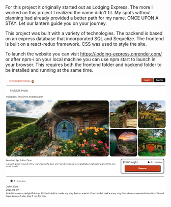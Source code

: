 ###
For this project it originally started out as Lodging Express.
The more I worked on this project I realized the name didn't fit.
My spots without planning had already provided a better path for my name.
ONCE UPON A STAY.
Let our lantern guide you on your journey.

This project was built with a variety of technologies.
The backend is based on an express database that incorporated SQL and Sequelize.
The frontend is built on a react-redux framework. CSS was used to style the site.

To launch the website you can visit https://lodging-express.onrender.com/ or after npm-i on your local machine you can use npm start to launch in your browser. This requires both the frontend folder and backend folder to be installed and running at the same time.


![image desc](./Screenshot%202023-08-06%20at%2010.05.36%20PM.png)
